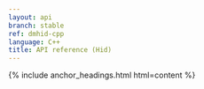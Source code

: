 ```yaml
---
layout: api
branch: stable
ref: dmhid-cpp
language: C++
title: API reference (Hid)
---
```

{% include anchor_headings.html html=content %}